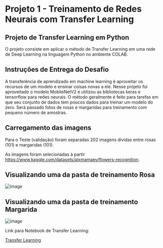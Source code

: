# Projeto 1 - Treinamento de Redes Neurais com Transfer Learning

## Projeto de Transfer Learning em Python 

O projeto consiste em aplicar o método de Transfer Learning em uma rede de Deep Learning na linguagem Python no ambiente COLAB. 

## Instruções de Entrega do Desafio

A transferência de aprendizado em machine learning é aproveitar os recursos de um modelo e ensinar coisas novas a ele. Nesse projeto foi aproveitado o modelo MobileNetV2 e utilizou as bibliotecas keras e tensorflow para redes neurais.
O método geralmente é feito para tarefas em que seu conjunto de dados tem poucos dados para treinar um modelo do zero. Será passado fotos de rosas e margaridas para treinamento com pequeno número de amostras.

## Carregamento das imagens

Para o Teste (validação) foram separadas 202 imagens dividas entre rosas (101) e margaridas (101).

As imagens foram selecionadas à partir https://www.kaggle.com/datasets/alxmamaev/flowers-recognition.

## Visualizando uma da pasta de treinamento Rosa

![image](https://user-images.githubusercontent.com/116984176/230250510-a16f4bf3-c060-4430-b9c3-29eded4ce7fc.png)

## Visualizando uma da pasta de treinamento Margarida

![image](https://user-images.githubusercontent.com/116984176/230250562-5c514027-e137-44cc-a012-27d4566a9d0e.png)

Link para Notebook de Transfer Learning:

[Transfer Learning](https://github.com/IsraelEvangelista/MachineLearning_DIO/blob/main/Projeto%201%20-%20Transfer%20Learning/Transfer_learning.ipynb)
